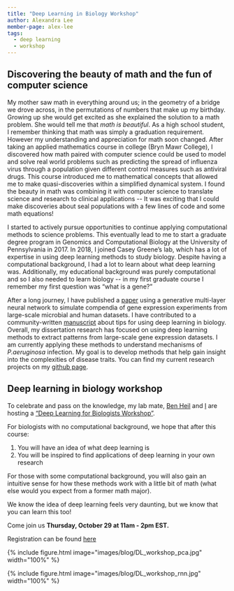 ```yaml
---
title: "Deep Learning in Biology Workshop"
author: Alexandra Lee
member-page: alex-lee
tags:
  - deep learning
  - workshop
---
```


## Discovering the beauty of math and the fun of computer science

My mother saw math in everything around us; in the geometry of a bridge we drove across, in the permutations of numbers that make up my birthday.
Growing up she would get excited as she explained the solution to a math problem.
She would tell me that _math is beautiful_.
As a high school student, I remember thinking that math was simply a graduation requirement.
However my understanding and appreciation for math soon changed.
After taking an applied mathematics course in college (Bryn Mawr College), I discovered how math paired with computer science could be used to model and solve real world problems such as predicting the spread of influenza virus through a population given different control measures such as antiviral drugs.
This course introduced me to mathematical concepts that allowed me to make quasi-discoveries within a simplified dynamical system.
I found the beauty in math was combining it with computer science to translate science and research to clinical applications -- It was exciting that I could make discoveries about seal populations with a few lines of code and some math equations!

I started to actively pursue opportunities to continue applying computational methods to science problems.
This eventually lead to me to start a graduate degree program in Genomics and Computational Biology at the University of Pennsylvania in 2017.
In 2018, I joined Casey Greene’s lab, which has a lot of expertise in using deep learning methods to study biology.
Despite having a computational background, I had a lot to learn about what deep learning was.
Additionally, my educational background was purely computational and so I also needed to learn biology -- in my first graduate course I remember my first question was “what is a gene?”

After a long journey, I have published a [paper](https://www.biorxiv.org/content/10.1101/2020.05.03.066597v1) using a generative multi-layer neural network to simulate compendia of gene expression experiments from large-scale microbial and human datasets.
I have contributed to a community-written [manuscript](https://github.com/Benjamin-Lee/deep-rules) about tips for using deep learning in biology.
Overall, my dissertation research has focused on using deep learning methods to extract patterns from large-scale gene expression datasets.
I am currently applying these methods to understand mechanisms of _P.aeruginosa_ infection.
My goal is to develop methods that help gain insight into the complexities of disease traits.
You can find my current research projects on my [github page](https://github.com/ajlee21).

## Deep learning in biology workshop

To celebrate and pass on the knowledge, my lab mate, [Ben Heil](https://ben-heil.github.io/) and [I](https://twitter.com/localee_compact) are hosting a [“Deep Learning for Biologists Workshop”](https://ben-heil.github.io/2020-10-08-workshop/).

For biologists with no computational background, we hope that after this course:

1. You will have an idea of what deep learning is
2. You will be inspired to find applications of deep learning in your own research

For those with some computational background, you will also gain an intuitive sense for how these methods work with a little bit of math (what else would you expect from a former math major).

We know the idea of deep learning feels very daunting, but we know that you can learn this too!

Come join us **Thursday, October 29 at 11am - 2pm EST.**

Registration can be found [here](https://ben-heil.github.io/2020-10-08-workshop/)

{%
  include figure.html
  image="images/blog/DL_workshop_pca.jpg"
  width="100%"
%}

{%
  include figure.html
  image="images/blog/DL_workshop_rnn.jpg"
  width="100%"
%}
